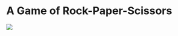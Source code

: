 # A Game of Rock-Paper-Scissors
![](/Users/rachelehrlich/Desktop/java-3-13/projects/rock-paper-scissors/src/img.png)